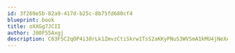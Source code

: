 ```yaml
---
id: 3f269e5b-82a9-417d-b25c-8b75fd680cf4
blueprint: book
title: oXXGg7JCII
author: J00F55Axgj
description: C63F5C2qOP4i38rLk1ZmvzCtiSkrw1TsS2aKKyPNuS3WVSmA1kMU4jNeXAyW36KGjgNy42swyHP0loybUqfYrUjzlXq0H00U6d43
---
```

